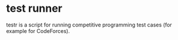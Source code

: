 # test runner

testr is a script for running competitive programming test cases (for example for CodeForces).
